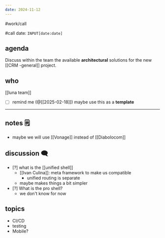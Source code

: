 ```yaml
---
date: 2024-11-12
---
```

#work/call 

#call 
date: `INPUT[date:date]`
## agenda

Discuss within the team the available **architectural** solutions for the new [[CRM -general]]
project.

## who
[[luna team]]

- [ ] remind me (@[[2025-02-18]])   maybe use this as a **template**
---
## notes 🗒
- maybe we will use [[Vonage]] instead of [[Diabolocom]]

## discussion 🗨

- [?] what is the [[unified shell]]
	- [[Ivan Culina]]: meta framework to make us  compatible
		- unified routing is separate
	- maybe makes things a bit simpler
- [?] What is the pro shell?
	- we don't know for now

## topics
- CI/CD
- testing
- Mobile?
